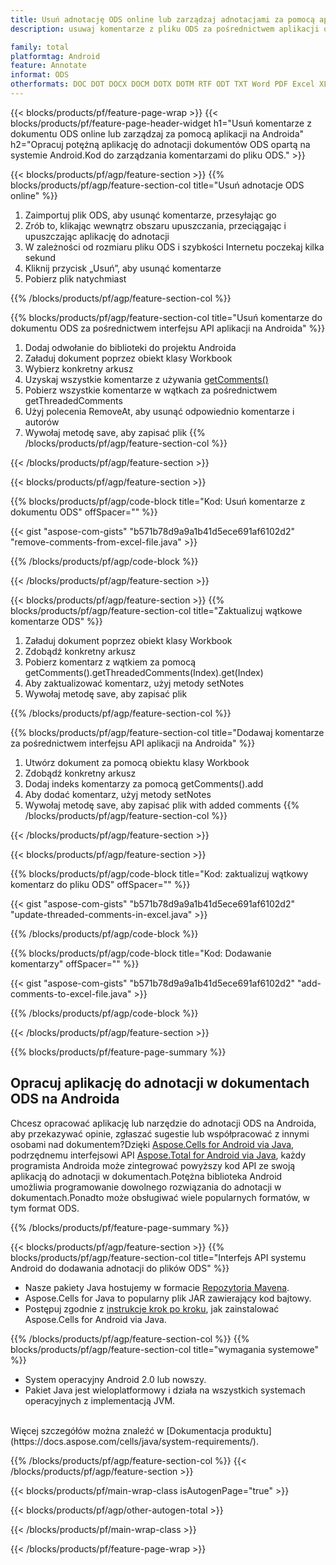 ```yaml
---
title: Usuń adnotację ODS online lub zarządzaj adnotacjami za pomocą aplikacji mobilnych na Androida
description: usuwaj komentarze z pliku ODS za pośrednictwem aplikacji online za darmo.Kod API Androida do zarządzania komentarzami do plików ODS.

family: total
platformtag: Android
feature: Annotate
informat: ODS
otherformats: DOC DOT DOCX DOCM DOTX DOTM RTF ODT TXT Word PDF Excel XLS XLSX XLSB XLSM XLT XLTX XLTM CSV TSV ODS Powerpoint PPT PPS PPTX POTX PPSX PPTM PPSM POTM ODP
---
```

{{< blocks/products/pf/feature-page-wrap >}}
{{< blocks/products/pf/feature-page-header-widget h1="Usuń komentarze z dokumentu ODS online lub zarządzaj za pomocą aplikacji na Androida" h2="Opracuj potężną aplikację do adnotacji dokumentów ODS opartą na systemie Android.Kod do zarządzania komentarzami do pliku ODS." >}}

{{< blocks/products/pf/agp/feature-section >}}
{{% blocks/products/pf/agp/feature-section-col title="Usuń adnotacje ODS online" %}}

1. Zaimportuj plik ODS, aby usunąć komentarze, przesyłając go
1. Zrób to, klikając wewnątrz obszaru upuszczania, przeciągając i upuszczając aplikację do adnotacji
1. W zależności od rozmiaru pliku ODS i szybkości Internetu poczekaj kilka sekund
1. Kliknij przycisk „Usuń”, aby usunąć komentarze
1. Pobierz plik natychmiast

{{% /blocks/products/pf/agp/feature-section-col %}}

{{% blocks/products/pf/agp/feature-section-col title="Usuń komentarze do dokumentu ODS za pośrednictwem interfejsu API aplikacji na Androida" %}}

1. Dodaj odwołanie do biblioteki do projektu Androida
1. Załaduj dokument poprzez obiekt klasy Workbook
1. Wybierz konkretny arkusz
1. Uzyskaj wszystkie komentarze z używania [getComments()](https://reference.aspose.com/cells/java/com.aspose.cells/worksheet/#getComments--)
1. Pobierz wszystkie komentarze w wątkach za pośrednictwem getThreadedComments
1. Użyj polecenia RemoveAt, aby usunąć odpowiednio komentarze i autorów
1. Wywołaj metodę save, aby zapisać plik
{{% /blocks/products/pf/agp/feature-section-col %}}

{{< /blocks/products/pf/agp/feature-section >}}

{{< blocks/products/pf/agp/feature-section >}}

{{% blocks/products/pf/agp/code-block title="Kod: Usuń komentarze z dokumentu ODS" offSpacer="" %}}

{{< gist "aspose-com-gists" "b571b78d9a9a1b41d5ece691af6102d2" "remove-comments-from-excel-file.java" >}}

{{% /blocks/products/pf/agp/code-block %}}

{{< /blocks/products/pf/agp/feature-section >}}


{{< blocks/products/pf/agp/feature-section >}}
{{% blocks/products/pf/agp/feature-section-col title="Zaktualizuj wątkowe komentarze ODS" %}}

1. Załaduj dokument poprzez obiekt klasy Workbook
1. Zdobądź konkretny arkusz
1. Pobierz komentarz z wątkiem za pomocą getComments().getThreadedComments(Index).get(Index)
1. Aby zaktualizować komentarz, użyj metody setNotes
1. Wywołaj metodę save, aby zapisać plik

{{% /blocks/products/pf/agp/feature-section-col %}}

{{% blocks/products/pf/agp/feature-section-col title="Dodawaj komentarze za pośrednictwem interfejsu API aplikacji na Androida" %}}

1. Utwórz dokument za pomocą obiektu klasy Workbook
1. Zdobądź konkretny arkusz
1. Dodaj indeks komentarzy za pomocą getComments().add
1. Aby dodać komentarz, użyj metody setNotes
1. Wywołaj metodę save, aby zapisać plik with added comments
{{% /blocks/products/pf/agp/feature-section-col %}}

{{< /blocks/products/pf/agp/feature-section >}}

{{< blocks/products/pf/agp/feature-section >}}

{{% blocks/products/pf/agp/code-block title="Kod: zaktualizuj wątkowy komentarz do pliku ODS" offSpacer="" %}}

{{< gist "aspose-com-gists" "b571b78d9a9a1b41d5ece691af6102d2" "update-threaded-comments-in-excel.java" >}}

{{% /blocks/products/pf/agp/code-block %}}

{{% blocks/products/pf/agp/code-block title="Kod: Dodawanie komentarzy" offSpacer="" %}}

{{< gist "aspose-com-gists" "b571b78d9a9a1b41d5ece691af6102d2" "add-comments-to-excel-file.java" >}}

{{% /blocks/products/pf/agp/code-block %}}

{{< /blocks/products/pf/agp/feature-section >}}


{{% blocks/products/pf/feature-page-summary %}}


<h2>Opracuj aplikację do adnotacji w dokumentach ODS na Androida</h2>

Chcesz opracować aplikację lub narzędzie do adnotacji ODS na Androida, aby przekazywać opinie, zgłaszać sugestie lub współpracować z innymi osobami nad dokumentem?Dzięki [Aspose.Cells for Android via Java](https://products.aspose.com/cells/pl/android-java/), podrzędnemu interfejsowi API [Aspose.Total for Android via Java](https://products.aspose.com/total/pl/android-java/), każdy programista Androida może zintegrować powyższy kod API ze swoją aplikacją do adnotacji w dokumentach.Potężna biblioteka Android umożliwia programowanie dowolnego rozwiązania do adnotacji w dokumentach.Ponadto może obsługiwać wiele popularnych formatów, w tym format ODS.<br />

{{% /blocks/products/pf/feature-page-summary %}}

{{< blocks/products/pf/agp/feature-section >}}
{{% blocks/products/pf/agp/feature-section-col title="Interfejs API systemu Android do dodawania adnotacji do plików ODS" %}}

- Nasze pakiety Java hostujemy w formacie [Repozytoria Mavena](https://releases.aspose.com/java/repo/com/aspose/aspose-cells/). 
- Aspose.Cells for Java to popularny plik JAR zawierający kod bajtowy.
- Postępuj zgodnie z [instrukcje krok po kroku](https://docs.aspose.com/cells/java/installation/#install-aspose-cells-for-java-from-maven-repository), jak zainstalować Aspose.Cells for Android via Java.

{{% /blocks/products/pf/agp/feature-section-col %}}
{{% blocks/products/pf/agp/feature-section-col title="wymagania systemowe" %}}

- System operacyjny Android 2.0 lub nowszy.
- Pakiet Java jest wieloplatformowy i działa na wszystkich systemach operacyjnych z implementacją JVM.

<br />
Więcej szczegółów można znaleźć w [Dokumentacja produktu](https://docs.aspose.com/cells/java/system-requirements/).

{{% /blocks/products/pf/agp/feature-section-col %}}
{{< /blocks/products/pf/agp/feature-section >}}


{{< blocks/products/pf/main-wrap-class isAutogenPage="true" >}}

{{< blocks/products/pf/agp/other-autogen-total >}}

{{< /blocks/products/pf/main-wrap-class >}}

{{< /blocks/products/pf/feature-page-wrap >}}